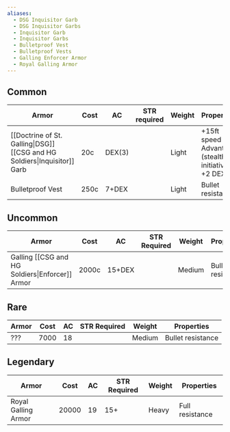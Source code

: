 ```yaml
---
aliases:
  - DSG Inquisitor Garb
  - DSG Inquisitor Garbs
  - Inquisitor Garb
  - Inquisitor Garbs
  - Bulletproof Vest
  - Bulletproof Vests
  - Galling Enforcer Armor
  - Royal Galling Armor
---
```

## Common
| Armor                                                                     | Cost | AC     | STR required | Weight | Properties                                                      |
| ------------------------------------------------------------------------- | ---- | ------ | ------------ | ------ | --------------------------------------------------------------- |
| [[Doctrine of St. Galling\|DSG]] [[CSG and HG Soldiers\|Inquisitor]] Garb | 20c  | DEX(3) |              | Light  | +15ft speed<br>Advantage<br>(stealth, <br>initiative)<br>+2 DEX |
| Bulletproof Vest                                                          | 250c | 7+DEX  |              | Light  | Bullet resistance                                               |


## Uncommon
| Armor                                           | Cost  | AC     | STR Required | Weight | Properties        |
| ----------------------------------------------- | ----- | ------ | ------------ | ------ | ----------------- |
| Galling [[CSG and HG Soldiers\|Enforcer]] Armor | 2000c | 15+DEX |              | Medium | Bullet resistance |

## Rare
| Armor | Cost | AC  | STR Required | Weight | Properties        |
| ----- | ---- | --- | ------------ | ------ | ----------------- |
| ???   | 7000 | 18  |              | Medium | Bullet resistance |

## Legendary
| Armor                  | Cost  | AC     | STR Required | Weight | Properties      |
| ---------------------- | ----- | ------ | ------------ | ------ | --------------- |
| Royal Galling Armor    | 20000 | 19     | 15+          | Heavy  | Full resistance |
